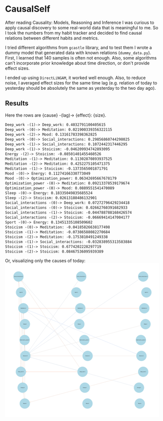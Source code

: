 # CausalSelf

After reading Causality: Models, Reasoning and Inference I was curious to apply causal discovery to some real-world data that is meaningful to me. So I took the numbers from my habit tracker and decided to find causal relations between different habits and metrics.

I tried different algorithms from `gcastle` library, and to test them I wrote a dummy model that generated data with known relations (`dummy_data.py`). First, I learned that 140 samples is often not enough. Also, some algorithms can't incorporate prior knowledge about time direction, or don't provide effect sizes.

I ended up using `DirectLiNGAM`, it worked well enough. Also, to reduce noise, I averaged effect sizes for the same time lag (e.g. relation of today to yesterday should be absolutely the same as yesterday to the two day ago).

## Results

Here the rows are {cause} -(lag)-> {effect}: {size}.

```
Deep_work -(1)-> Deep_work: 0.4032791100405615
Deep_work -(0)-> Meditation: 0.021900339356322115
Deep_work -(2)-> Mood: 0.13161783398362825
Deep_work -(0)-> Social_interactions: 0.29856860744298025
Deep_work -(1)-> Social_interactions: 0.1072442317446295
Deep_work -(1)-> Stoicism: -0.046209934742893095
Energy -(2)-> Stoicism: -0.08501401455460526
Meditation -(1)-> Meditation: 0.11302870893937525
Meditation -(2)-> Meditation: 0.4252275105471375
Meditation -(1)-> Stoicism: -0.1373565001871791
Mood -(0)-> Energy: 0.11274166330773049
Mood -(0)-> Optimization_power: 0.06342695667678179
Optimization_power -(0)-> Meditation: 0.09213378539179674
Optimization_power -(0)-> Mood: 0.0889551541470089
Sleep -(0)-> Energy: 0.18335049835685524
Sleep -(2)-> Stoicism: 0.02613188486132901
Social_interactions -(0)-> Deep_work: 0.07272796429234418
Social_interactions -(0)-> Stoicism: 0.02662760391682933
Social_interactions -(1)-> Stoicism: -0.044788788168426574
Social_interactions -(2)-> Stoicism: -0.06669414147004177
Sport -(0)-> Energy: 0.13451335108509602
Stoicism -(0)-> Meditation: -0.04185826638177498
Stoicism -(1)-> Meditation: -0.07386588082270684
Stoicism -(2)-> Meditation: -0.1753810491249338
Stoicism -(1)-> Social_interactions: -0.032838955313583884
Stoicism -(1)-> Stoicism: 0.6774202228297719
Stoicism -(2)-> Stoicism: 0.08467536095939389
```

Or, visualizing only the causes of today:
![dag](dag.svg)